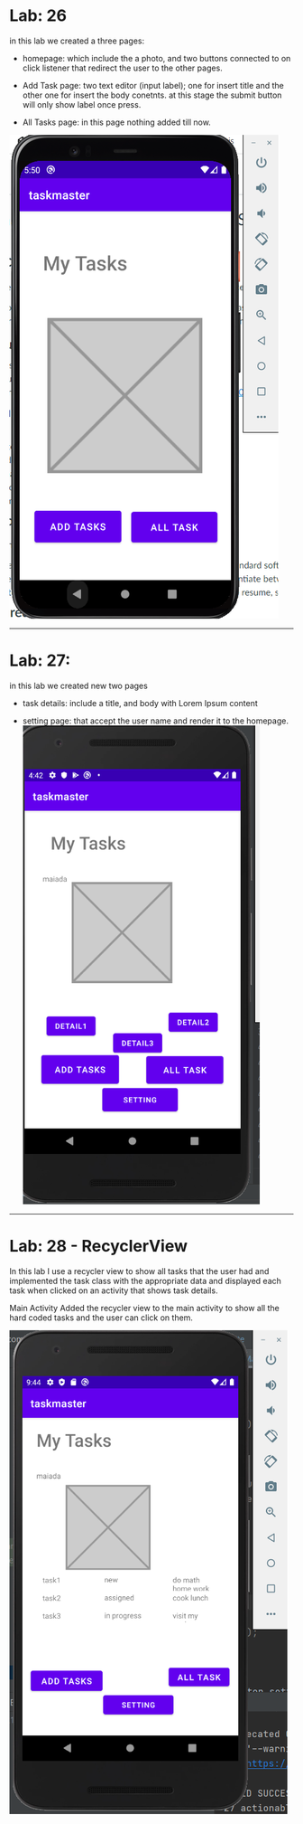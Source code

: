 
# Lab: 26

in this lab we created a three pages:

- homepage: which include the a photo, and two buttons connected to on click listener that redirect the user to the other pages.
- Add Task page: two text editor (input label); one for insert title and the other one for insert the body conetnts. at this stage the submit button will only show label once press.

- All Tasks page: in this page nothing added till now.

  

<!-- ![](./screenshots/lab26.png) -->
![](lab26.png)

-------------------------------------------------------------------------------
# Lab: 27:
in this lab we created new two pages 
- task details: include a title, and body with Lorem Ipsum content 

- setting page: that accept the user name and render it to the homepage.
![](lab27.png)


-----------------------------------------------------------------------------------------
# Lab: 28 - RecyclerView
In this lab I use a recycler view to show all tasks that the user had and implemented the task class with the appropriate data and displayed each task when clicked on an activity that shows task details.

Main Activity Added the recycler view to the main activity to show all the hard coded tasks and the user can click on them.

![](lab-28.png)

